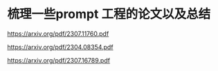 # 梳理一些prompt 工程的论文以及总结
https://arxiv.org/pdf/2307.11760.pdf

https://arxiv.org/pdf/2304.08354.pdf

https://arxiv.org/pdf/2307.16789.pdf

